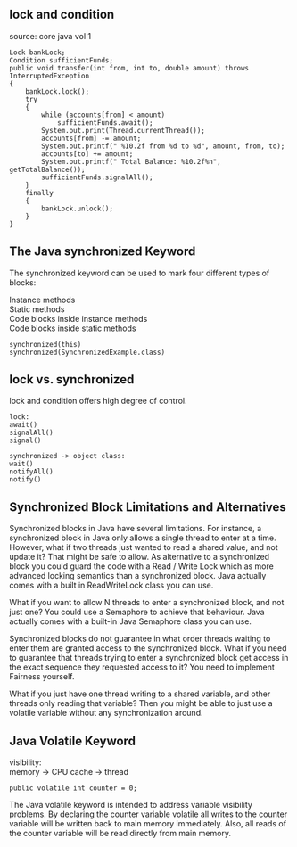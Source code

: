 
 
## lock and condition   
source: core java vol 1  
```
Lock bankLock;
Condition sufficientFunds;
public void transfer(int from, int to, double amount) throws InterruptedException
{
    bankLock.lock();
    try
    {
        while (accounts[from] < amount)
            sufficientFunds.await();
        System.out.print(Thread.currentThread());
        accounts[from] -= amount;
        System.out.printf(" %10.2f from %d to %d", amount, from, to);
        accounts[to] += amount;
        System.out.printf(" Total Balance: %10.2f%n", getTotalBalance());
        sufficientFunds.signalAll();
    }
    finally
    {
        bankLock.unlock();
    }
}
```

## The Java synchronized Keyword    

The synchronized keyword can be used to mark four different types of blocks:

Instance methods    
Static methods    
Code blocks inside instance methods   
Code blocks inside static methods   

```
synchronized(this)
synchronized(SynchronizedExample.class)

```

## lock vs. synchronized    
lock and condition offers high degree of control.   
```
lock:
await()
signalAll()
signal()

synchronized -> object class:
wait()
notifyAll()
notify()

```

## Synchronized Block Limitations and Alternatives
Synchronized blocks in Java have several limitations. For instance, a synchronized block in Java only allows a single thread to enter at a time. However, what if two threads just wanted to read a shared value, and not update it? That might be safe to allow. As alternative to a synchronized block you could guard the code with a Read / Write Lock which as more advanced locking semantics than a synchronized block. Java actually comes with a built in ReadWriteLock class you can use.

What if you want to allow N threads to enter a synchronized block, and not just one? You could use a Semaphore to achieve that behaviour. Java actually comes with a built-in Java Semaphore class you can use.

Synchronized blocks do not guarantee in what order threads waiting to enter them are granted access to the synchronized block. What if you need to guarantee that threads trying to enter a synchronized block get access in the exact sequence they requested access to it? You need to implement Fairness yourself.

What if you just have one thread writing to a shared variable, and other threads only reading that variable? Then you might be able to just use a volatile variable without any synchronization around.   

## Java Volatile Keyword   
visibility:   
memory -> CPU cache -> thread   

```
public volatile int counter = 0;
```
The Java volatile keyword is intended to address variable visibility problems. By declaring the counter variable volatile all writes to the counter variable will be written back to main memory immediately. Also, all reads of the counter variable will be read directly from main memory.   

